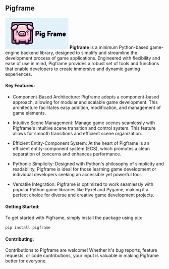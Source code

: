 ## Pigframe
![Pigframe](docs/images/pigframe-logo-rectangle-200x99.jpg)
<b>Pigframe</b> is a minimum Python-based game-engine backend library, designed to simplify and streamline the development process of game applications. Engineered with flexibility and ease of use in mind, Pigframe provides a robust set of tools and functions that enable developers to create immersive and dynamic gaming experiences.

#### Key Features:
- Component-Based Architecture: Pigframe adopts a component-based approach, allowing for modular and scalable game development. This architecture facilitates easy addition, modification, and management of game elements.

- Intuitive Scene Management: Manage game scenes seamlessly with Pigframe's intuitive scene transition and control system. This feature allows for smooth transitions and efficient scene organization.

- Efficient Entity-Component System: At the heart of Pigframe is an efficient entity-component system (ECS), which promotes a clean separation of concerns and enhances performance.

- Pythonic Simplicity: Designed with Python's philosophy of simplicity and readability, Pigframe is ideal for those learning game development or individual developers seeking an accessible yet powerful tool.

- Versatile Integration: Pigframe is optimized to work seamlessly with popular Python game libraries like Pyxel and Pygame, making it a perfect choice for diverse and creative game development projects.

#### Getting Started:
To get started with Pigframe, simply install the package using pip:

```bash
pip install pigframe
```

#### Contributing:
Contributions to Pigframe are welcome! Whether it's bug reports, feature requests, or code contributions, your input is valuable in making Pigframe better for everyone.